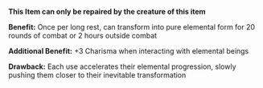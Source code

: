 **This Item can only be repaired by the creature of this item**

 **Benefit:** Once per long rest, can transform into pure elemental form for 20 rounds of combat or 2 hours outside combat
 
**Additional Benefit:** +3 Charisma when interacting with elemental beings

**Drawback:** Each use accelerates their elemental progression, slowly pushing them closer to their inevitable transformation